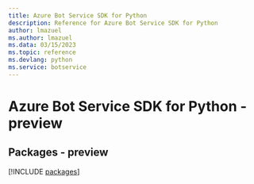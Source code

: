 ```yaml
---
title: Azure Bot Service SDK for Python
description: Reference for Azure Bot Service SDK for Python
author: lmazuel
ms.author: lmazuel
ms.data: 03/15/2023
ms.topic: reference
ms.devlang: python
ms.service: botservice
---
```

# Azure Bot Service SDK for Python - preview
## Packages - preview
[!INCLUDE [packages](bot-service-index.md)]